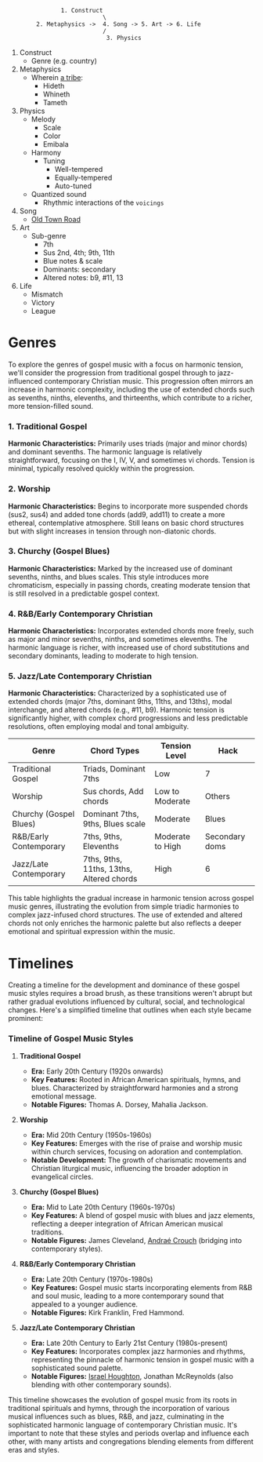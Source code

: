  
                   1. Construct
                               \
            2. Metaphysics ->  4. Song -> 5. Art -> 6. Life
                               /
                                3. Physics
 

1. Construct
   - Genre (e.g. country)
2. Metaphysics
   - Wherein [a tribe](https://www.youtube.com/watch?v=ZsMuKSpQfIY):
      - Hideth
      - Whineth
      - Tameth
3. Physics
   - Melody
      - Scale
      - Color
      - Emibala
   - Harmony
      - Tuning
         - Well-tempered
         - Equally-tempered
         - Auto-tuned 
   - Quantized sound
      - Rhythmic interactions of the `voicings`
4. Song
   - [Old Town Road](https://www.youtube.com/watch?v=w2Ov5jzm3j8)
5. Art
   - Sub-genre
      - 7th
      - Sus 2nd, 4th; 9th, 11th
      - Blue notes & scale
      - Dominants: secondary
      - Altered notes: b9, #11, 13
6. Life
   - Mismatch
   - Victory
   - League

# Genres

To explore the genres of gospel music with a focus on harmonic tension, we'll consider the progression from traditional gospel through to jazz-influenced contemporary Christian music. This progression often mirrors an increase in harmonic complexity, including the use of extended chords such as sevenths, ninths, elevenths, and thirteenths, which contribute to a richer, more tension-filled sound.

### 1. Traditional Gospel
**Harmonic Characteristics:** Primarily uses triads (major and minor chords) and dominant sevenths. The harmonic language is relatively straightforward, focusing on the I, IV, V, and sometimes vi chords. Tension is minimal, typically resolved quickly within the progression.

### 2. Worship
**Harmonic Characteristics:** Begins to incorporate more suspended chords (sus2, sus4) and added tone chords (add9, add11) to create a more ethereal, contemplative atmosphere. Still leans on basic chord structures but with slight increases in tension through non-diatonic chords.

### 3. Churchy (Gospel Blues)
**Harmonic Characteristics:** Marked by the increased use of dominant sevenths, ninths, and blues scales. This style introduces more chromaticism, especially in passing chords, creating moderate tension that is still resolved in a predictable gospel context.

### 4. R&B/Early Contemporary Christian
**Harmonic Characteristics:** Incorporates extended chords more freely, such as major and minor sevenths, ninths, and sometimes elevenths. The harmonic language is richer, with increased use of chord substitutions and secondary dominants, leading to moderate to high tension.

### 5. Jazz/Late Contemporary Christian
**Harmonic Characteristics:** Characterized by a sophisticated use of extended chords (major 7ths, dominant 9ths, 11ths, and 13ths), modal interchange, and altered chords (e.g., #11, b9). Harmonic tension is significantly higher, with complex chord progressions and less predictable resolutions, often employing modal and tonal ambiguity.

| Genre                        | Chord Types                                 | Tension Level          |  Hack |
|------------------------------|---------------------------------------------|------------------------|---|
| Traditional Gospel           | Triads, Dominant 7ths                       | Low                    | 7
| Worship                      | Sus chords, Add chords                      | Low to Moderate        | Others
| Churchy (Gospel Blues)       | Dominant 7ths, 9ths, Blues scale            | Moderate               | Blues
| R&B/Early Contemporary       | 7ths, 9ths, Elevenths                       | Moderate to High       | Secondary doms
| Jazz/Late Contemporary       | 7ths, 9ths, 11ths, 13ths, Altered chords    | High                   | 6

This table highlights the gradual increase in harmonic tension across gospel music genres, illustrating the evolution from simple triadic harmonies to complex jazz-infused chord structures. The use of extended and altered chords not only enriches the harmonic palette but also reflects a deeper emotional and spiritual expression within the music.

# Timelines

Creating a timeline for the development and dominance of these gospel music styles requires a broad brush, as these transitions weren't abrupt but rather gradual evolutions influenced by cultural, social, and technological changes. Here's a simplified timeline that outlines when each style became prominent:

### Timeline of Gospel Music Styles

1. **Traditional Gospel**
   - **Era:** Early 20th Century (1920s onwards)
   - **Key Features:** Rooted in African American spirituals, hymns, and blues. Characterized by straightforward harmonies and a strong emotional message.
   - **Notable Figures:** Thomas A. Dorsey, Mahalia Jackson.

2. **Worship**
   - **Era:** Mid 20th Century (1950s-1960s)
   - **Key Features:** Emerges with the rise of praise and worship music within church services, focusing on adoration and contemplation.
   - **Notable Development:** The growth of charismatic movements and Christian liturgical music, influencing the broader adoption in evangelical circles.

3. **Churchy (Gospel Blues)**
   - **Era:** Mid to Late 20th Century (1960s-1970s)
   - **Key Features:** A blend of gospel music with blues and jazz elements, reflecting a deeper integration of African American musical traditions.
   - **Notable Figures:** James Cleveland, [Andraé Crouch](https://www.youtube.com/watch?v=CvIxwc90BEI) (bridging into contemporary styles).

4. **R&B/Early Contemporary Christian**
   - **Era:** Late 20th Century (1970s-1980s)
   - **Key Features:** Gospel music starts incorporating elements from R&B and soul music, leading to a more contemporary sound that appealed to a younger audience.
   - **Notable Figures:** Kirk Franklin, Fred Hammond.

5. **Jazz/Late Contemporary Christian**
   - **Era:** Late 20th Century to Early 21st Century (1980s-present)
   - **Key Features:** Incorporates complex jazz harmonies and rhythms, representing the pinnacle of harmonic tension in gospel music with a sophisticated sound palette.
   - **Notable Figures:** [Israel Houghton](https://www.youtube.com/watch?v=DBGd4gsu35c), Jonathan McReynolds (also blending with other contemporary sounds).

This timeline showcases the evolution of gospel music from its roots in traditional spirituals and hymns, through the incorporation of various musical influences such as blues, R&B, and jazz, culminating in the sophisticated harmonic language of contemporary Christian music. It's important to note that these styles and periods overlap and influence each other, with many artists and congregations blending elements from different eras and styles.

